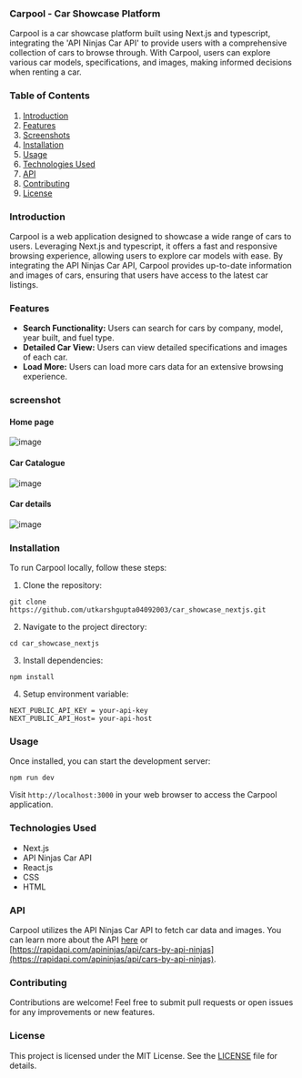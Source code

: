 ### Carpool - Car Showcase Platform

Carpool is a car showcase platform built using Next.js and typescript, integrating the 'API Ninjas Car API' to provide users with a comprehensive collection of cars to browse through. With Carpool, users can explore various car models, specifications, and images, making informed decisions when renting a car.

### Table of Contents

1. [Introduction](#introduction)
2. [Features](#features)
3. [Screenshots](#screenshot)
4. [Installation](#installation)
5. [Usage](#usage)
6. [Technologies Used](#technologies-used)
7. [API](#api)
8. [Contributing](#contributing)
9. [License](#license)

### Introduction

Carpool is a web application designed to showcase a wide range of cars to users. Leveraging Next.js and typescript, it offers a fast and responsive browsing experience, allowing users to explore car models with ease. By integrating the API Ninjas Car API, Carpool provides up-to-date information and images of cars, ensuring that users have access to the latest car listings.

### Features

- **Search Functionality:** Users can search for cars by company, model, year built, and fuel type.
- **Detailed Car View:** Users can view detailed specifications and images of each car.
- **Load More:** Users can load more cars data for an extensive browsing experience.

### screenshot
#### Home page
![image](https://github.com/utkarshgupta04092003/car_showcase_nextjs/assets/63789702/2134b9d0-a080-4a8d-a69a-ca3f3d76a193)

#### Car Catalogue
![image](https://github.com/utkarshgupta04092003/car_showcase_nextjs/assets/63789702/f66aa2e6-7286-4bfd-8d0f-851d3017c2e4)

#### Car details
![image](https://github.com/utkarshgupta04092003/car_showcase_nextjs/assets/63789702/6f584725-36e3-4ddf-a28b-e1cd0ce119c5)


### Installation

To run Carpool locally, follow these steps:

1. Clone the repository:

```
git clone https://github.com/utkarshgupta04092003/car_showcase_nextjs.git

```

2. Navigate to the project directory:

```
cd car_showcase_nextjs
```

3. Install dependencies:

```
npm install
```

4. Setup environment variable:
```
NEXT_PUBLIC_API_KEY = your-api-key
NEXT_PUBLIC_API_Host= your-api-host
```

### Usage

Once installed, you can start the development server:

```
npm run dev
```

Visit `http://localhost:3000` in your web browser to access the Carpool application.

### Technologies Used

- Next.js
- API Ninjas Car API
- React.js
- CSS
- HTML

### API

Carpool utilizes the API Ninjas Car API to fetch car data and images. You can learn more about the API [here](https://rapidapi.com/apininjas/api/cars-by-api-ninjas) or [https://rapidapi.com/apininjas/api/cars-by-api-ninjas](https://rapidapi.com/apininjas/api/cars-by-api-ninjas).

### Contributing

Contributions are welcome! Feel free to submit pull requests or open issues for any improvements or new features.

### License

This project is licensed under the MIT License. See the [LICENSE](LICENSE) file for details.
